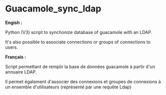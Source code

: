 # Guacamole_sync_ldap

**Engish :**

Python (V3) script to synchonize database of guacamole with an LDAP.

It's also possible to associate connections or groups of connections to users.

**Français :**

Script permettant de remplir la base de données guacamole à partir d'un annuaire LDAP.

Il permet également d'associer des connexions et groupes de connexions à un ensemble d'utilisateurs (représenté par une requête Ldap)




